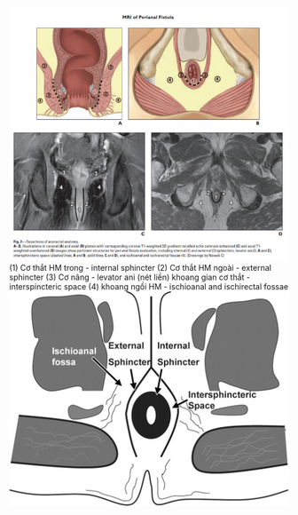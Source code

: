 ![Pasted image 20230406233045.png](../../../../200%20Files/image/Pasted%20image%2020230406233045.png)
(1) Cơ thắt HM trong - internal sphincter
(2) Cơ thắt HM ngoài - external sphincter
(3) Cơ nâng - levator ani
(nét liền) khoang gian cơ thắt - interspincteric space
(4) khoang ngồi HM - ischioanal and ischirectal fossae
![Pasted image 20230406213316.png](../../../../200%20Files/image/Pasted%20image%2020230406213316.png)